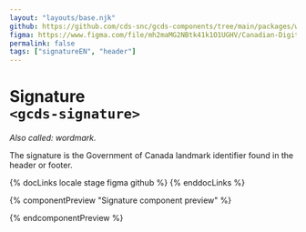 ```yaml
---
layout: "layouts/base.njk"
github: https://github.com/cds-snc/gcds-components/tree/main/packages/web/src/components/gcds-signature
figma: https://www.figma.com/file/mh2maMG2NBtk41k1O1UGHV/Canadian-Digital-Service%E2%80%A8---GC-Design-System?node-id=2319%3A8211&t=ciEmm7GYyGAY73zZ-0
permalink: false
tags: ["signatureEN", "header"]
---
```


# Signature <br>`<gcds-signature>`

_Also called: wordmark._

The signature is the Government of Canada landmark identifier found in the header or footer.

{% docLinks locale stage figma github %}
{% enddocLinks %}

{% componentPreview "Signature component preview" %}

<div class="d-inline-block me-400">
<gcds-signature type="signature"></gcds-signature>
</div>
<div class="d-inline-block">
<gcds-signature class="px-400" type="wordmark"></gcds-signature>
</div>

{% endcomponentPreview %}
<br/>
